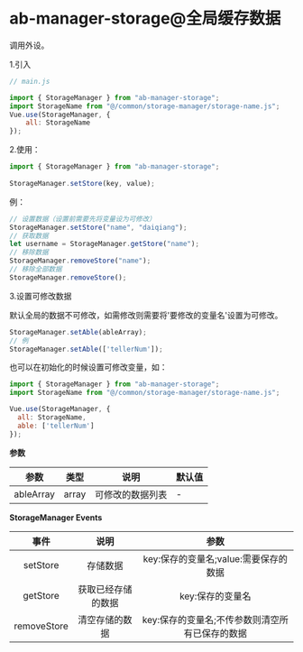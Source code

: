 # ab-manager-storage@全局缓存数据

调用外设。

1.引入

```js
// main.js

import { StorageManager } from "ab-manager-storage";
import StorageName from "@/common/storage-manager/storage-name.js";
Vue.use(StorageManager, {
    all: StorageName
});
```

2.使用：

```js
import { StorageManager } from "ab-manager-storage";
    
StorageManager.setStore(key, value);
```

例：

```js
// 设置数据（设置前需要先将变量设为可修改）
StorageManager.setStore("name", "daiqiang");
// 获取数据
let username = StorageManager.getStore("name");
// 移除数据
StorageManager.removeStore("name");
// 移除全部数据
StorageManager.removeStore();
```

3.设置可修改数据

默认全局的数据不可修改，如需修改则需要将'要修改的变量名'设置为可修改。

```js
StorageManager.setAble(ableArray);
// 例
StorageManager.setAble(['tellerNum']);
```

也可以在初始化的时候设置可修改变量，如：

```js
import { StorageManager } from "ab-manager-storage";
import StorageName from "@/common/storage-manager/storage-name.js";

Vue.use(StorageManager, {
  all: StorageName,
  able: ['tellerNum']
});
```

**参数**

| 参数     | 类型 | 说明 | 默认值 |
| -------- | --- | --- | --- |
| ableArray | array | 可修改的数据列表 | - |

**StorageManager Events**

| 事件        | 说明               | 参数                                            |
| :-----------: | :------------------: | :-------------: |
| setStore    | 存储数据           | key:保存的变量名;value:需要保存的数据           |
| getStore    | 获取已经存储的数据 | key:保存的变量名                                |
| removeStore | 清空存储的数据     | key:保存的变量名;不传参数则清空所有已保存的数据 |
